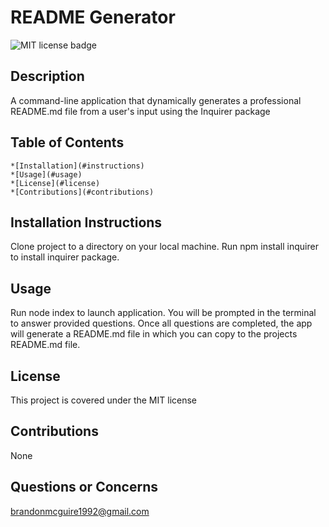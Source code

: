  # README Generator
  
  ![MIT license badge](https://img.shields.io/badge/license-MIT-green)

  ## Description

  A command-line application that dynamically generates a professional README.md file from a user's input using the Inquirer package

  ## Table of Contents
    *[Installation](#instructions)
    *[Usage](#usage)
    *[License](#license)
    *[Contributions](#contributions)

  
  ## Installation Instructions
  Clone project to a directory on your local machine. Run npm install inquirer to install inquirer package.

  ## Usage
  Run node index to launch application. You will be prompted in the terminal to answer provided questions. Once all questions are completed, the app will generate a README.md file in which you can copy to the projects README.md file.

  ## License 
  This project is covered under the MIT license 

  ## Contributions
  None

  ## Questions or Concerns
  [brandonmcguire1992@gmail.com](mailto:brandonmcguire1992@gmail.com)
  